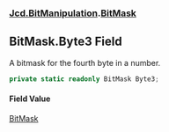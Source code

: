 ### [Jcd.BitManipulation](Jcd.BitManipulation.md 'Jcd.BitManipulation').[BitMask](Jcd.BitManipulation.BitMask.md 'Jcd.BitManipulation.BitMask')

## BitMask.Byte3 Field

A bitmask for the fourth byte in a number.

```csharp
private static readonly BitMask Byte3;
```

#### Field Value

[BitMask](Jcd.BitManipulation.BitMask.md 'Jcd.BitManipulation.BitMask')